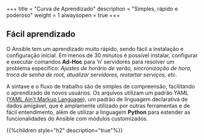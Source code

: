 +++
title = "Curva de Aprendizado"
description = "Simples, rápido e poderoso"
weight = 1
alwaysopen = true
+++

## Fácil aprendizado

O Ansible tem um aprendizado muito rápido, sendo fácil a instalação e configuração inicial. Em menos de 30 minutos é possível instalar, configurar e executar comandos **Ad-Hoc** para ’n’ servidores para resolver um problema específico: *Ajustes de horário de verão, sincronização de hora, troca de senha de root, atualizar servidores, restartar serviços, etc.*

A sintaxe e o fluxo de trabalho são de simples de compreensão, facilitando o aprendizado de novos usuários. Os arquivos utilizam um padrão YAML ([YAML Ain’t Markup Language](http://www.yaml.org/start.html)), um padrão de linguagem declarativa de dados amigável, que é amplamente utilizado por outras ferramentas e de fácil entendimento, além de utilizar a linguagem **Python** para estender as funcionalidades do Ansible com módulos customizados.


{{%children style="h2" description="true"%}}
